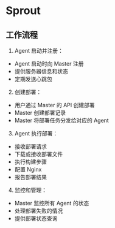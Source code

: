 # Sprout

## 工作流程

1. Agent 启动并注册：
  + Agent 启动时向 Master 注册
  + 提供服务器信息和状态
  + 定期发送心跳包
2. 创建部署：
  + 用户通过 Master 的 API 创建部署
  + Master 创建部署记录
  + Master 将部署任务分发给对应的 Agent
3. Agent 执行部署：
  + 接收部署请求
  + 下载或接收部署文件
  + 执行构建步骤
  + 配置 Nginx
  + 报告部署结果
4. 监控和管理：
  + Master 监控所有 Agent 的状态
  + 处理部署失败的情况
  + 提供部署状态查询
